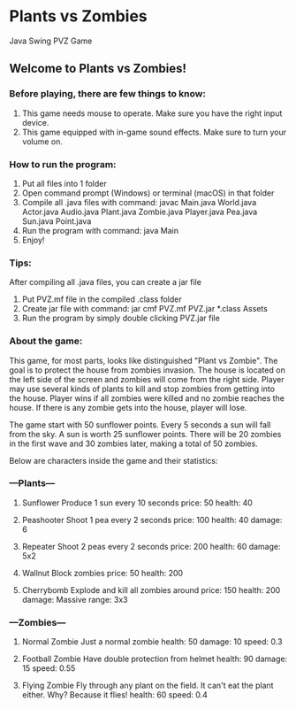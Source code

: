 # Plants vs Zombies
Java Swing PVZ Game

## Welcome to Plants vs Zombies!

### Before playing, there are few things to know:
1. This game needs mouse to operate. Make sure you have the right input device.
2. This game equipped with in-game sound effects. Make sure to turn your volume on.

### How to run the program:
1. Put all files into 1 folder
2. Open command prompt (Windows) or terminal (macOS) in that folder
3. Compile all .java files with command:
   javac Main.java World.java Actor.java Audio.java Plant.java Zombie.java Player.java Pea.java Sun.java Point.java
4. Run the program with command: java Main
5. Enjoy!

### Tips:
After compiling all .java files, you can create a jar file
1. Put PVZ.mf file in the compiled .class folder
2. Create jar file with command:
   jar cmf PVZ.mf PVZ.jar *.class Assets
3. Run the program by simply double clicking PVZ.jar file


### About the game:
This game, for most parts, looks like distinguished "Plant vs Zombie". The goal is to protect the house from zombies
invasion. The house is located on the left side of the screen and zombies will come from the right side. Player may
use several kinds of plants to kill and stop zombies from getting into the house. Player wins if all zombies
were killed and no zombie reaches the house. If there is any zombie gets into the house, player will lose.

The game start with 50 sunflower points. Every 5 seconds a sun will fall from the sky. A sun is worth 25 sunflower points.
There will be 20 zombies in the first wave and 30 zombies later, making a total of 50 zombies.

Below are characters inside the game and their statistics:

### —Plants—

1. Sunflower
Produce 1 sun every 10 seconds
price: 50
health: 40

2. Peashooter
Shoot 1 pea every 2 seconds
price: 100 
health: 40
damage: 6

3. Repeater
Shoot 2 peas every 2 seconds
price: 200 
health: 60
damage: 5x2

4. Wallnut
Block zombies
price: 50 
health: 200

5. Cherrybomb
Explode and kill all zombies around
price: 150 
health: 200
damage: Massive
range: 3x3

### —Zombies—

1. Normal Zombie
Just a normal zombie
health: 50
damage: 10
speed: 0.3

2. Football Zombie 
Have double protection from helmet
health: 90
damage: 15
speed: 0.55

3. Flying Zombie
Fly through any plant on the field. It can't eat the plant either.
Why? Because it flies!
health: 60
speed: 0.4

